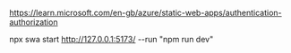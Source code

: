 https://learn.microsoft.com/en-gb/azure/static-web-apps/authentication-authorization

npx swa start http://127.0.0.1:5173/ --run "npm run dev"